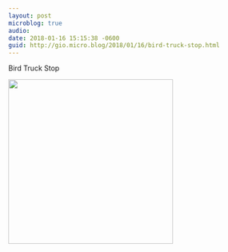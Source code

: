 ```yaml
---
layout: post
microblog: true
audio: 
date: 2018-01-16 15:15:38 -0600
guid: http://gio.micro.blog/2018/01/16/bird-truck-stop.html
---
```

Bird Truck Stop

<img src="http://microblog.stevegio.net/uploads/2018/0ecc5eb944.jpg" width="329" height="329" />
